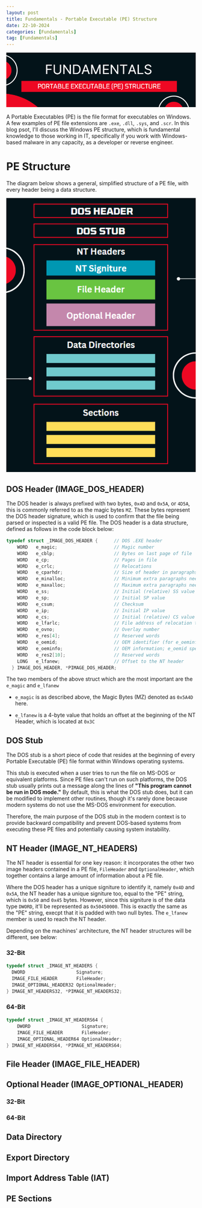```yaml
---
layout: post
title: Fundamentals - Portable Executable (PE) Structure
date: 22-10-2024
categories: [Fundamentals]
tag: [Fundamentals]
---
```


![Banner PEStruct](assets/images/blogs/PEStruct/PEStruct-Banner.png)

A Portable Executables (PE) is the file format for executables on Windows. A few examples of PE file extensions are `.exe`, `.dll`, `.sys`, and `.scr`. In this blog psot, I'll discuss the Windows PE structure, which is fundamental knowledge to those working in IT, specifically if you work with Windows-based malware in any capacity, as a developer or reverse engineer.

# PE Structure

The diagram below shows a general, simplified structure of a PE file, with every header being a data structure.

![PE-structure-diagram](assets/images/blogs/PEStruct/PE-structure-diagram.png)

## DOS Header (IMAGE_DOS_HEADER)

The DOS header is always prefixed with two bytes, `0x4D` and `0x5A`, or `4D5A`, this is commonly referred to as the magic bytes `MZ`. These bytes represent the DOS header signature, which is used to confirm that the file being parsed or inspected is a valid PE file. The DOS header is a data structure, defined as follows in the code block below:

```c
typedef struct _IMAGE_DOS_HEADER {      // DOS .EXE header
    WORD   e_magic;                     // Magic number
    WORD   e_cblp;                      // Bytes on last page of file
    WORD   e_cp;                        // Pages in file
    WORD   e_crlc;                      // Relocations
    WORD   e_cparhdr;                   // Size of header in paragraphs
    WORD   e_minalloc;                  // Minimum extra paragraphs needed
    WORD   e_maxalloc;                  // Maximum extra paragraphs needed
    WORD   e_ss;                        // Initial (relative) SS value
    WORD   e_sp;                        // Initial SP value
    WORD   e_csum;                      // Checksum
    WORD   e_ip;                        // Initial IP value
    WORD   e_cs;                        // Initial (relative) CS value
    WORD   e_lfarlc;                    // File address of relocation table
    WORD   e_ovno;                      // Overlay number
    WORD   e_res[4];                    // Reserved words
    WORD   e_oemid;                     // OEM identifier (for e_oeminfo)
    WORD   e_oeminfo;                   // OEM information; e_oemid specific
    WORD   e_res2[10];                  // Reserved words
    LONG   e_lfanew;                    // Offset to the NT header
  } IMAGE_DOS_HEADER, *PIMAGE_DOS_HEADER;
```
The two members of the above struct which are the most important are the `e_magic` and `e_lfanew`

* `e_magic` is as described above, the Magic Bytes (MZ) denoted as `0x5A4D` here.

* `e_lfanew` is a 4-byte value that holds an offset at the beginning of the NT Header, which is located at `0x3C`

## DOS Stub
The DOS stub is a short piece of code that resides at the beginning of every Portable Executable (PE) file format within Windows operating systems.

This stub is executed when a user tries to run the file on MS-DOS or equivalent platforms. Since PE files can't run on such platforms, the DOS stub usually prints out a message along the lines of **"This program cannot be run in DOS mode."** By default, this is what the DOS stub does, but it can be modified to implement other routines, though it's rarely done because modern systems do not use the MS-DOS environment for execution.

Therefore, the main purpose of the DOS stub in the modern context is to provide backward compatibility and prevent DOS-based systems from executing these PE files and potentially causing system instability.

## NT Header (IMAGE_NT_HEADERS)

The NT header is essential for one key reason: it incorporates the other two image headers contained in a PE file, `FileHeader` and `OptionalHeader`, which together contains a large amount of information about a PE file.

Where the DOS header has a unique signiture to identify it, namely `0x4D` and `0x5A`, the NT header has a unique signiture too, equal to the "PE" string, which is `0x50` and `0x45` bytes. However, since this signiture is of the data type `DWORD`, it'll be represented as `0x50450000`. This is exactly the same as the "PE" string, execpt that it is padded with two null bytes. The `e_lfanew` member is used to reach the NT header.

Depending on the machines' architecture, the NT header structures will be different, see below:

### 32-Bit 

```c
typedef struct _IMAGE_NT_HEADERS {
  DWORD                   Signature;
  IMAGE_FILE_HEADER       FileHeader;
  IMAGE_OPTIONAL_HEADER32 OptionalHeader;
} IMAGE_NT_HEADERS32, *PIMAGE_NT_HEADERS32;
```

### 64-Bit 

```c
typedef struct _IMAGE_NT_HEADERS64 {
    DWORD                   Signature;
    IMAGE_FILE_HEADER       FileHeader;
    IMAGE_OPTIONAL_HEADER64 OptionalHeader;
} IMAGE_NT_HEADERS64, *PIMAGE_NT_HEADERS64;
```

## File Header (IMAGE_FILE_HEADER)

## Optional Header (IMAGE_OPTIONAL_HEADER)

### 32-Bit 

### 64-Bit 

## Data Directory

## Export Directory

## Import Address Table (IAT)

## PE Sections